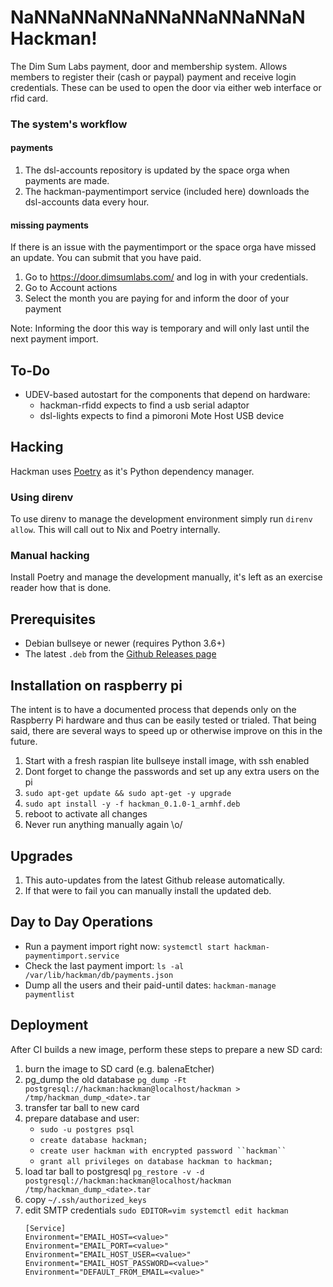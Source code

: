 # NaNNaNNaNNaNNaNNaNNaNNaN Hackman!
The Dim Sum Labs payment, door and membership system.
Allows members to register their (cash or paypal) payment and receive login credentials.
These can be used to open the door via either web interface or rfid card.

### The system's workflow

#### payments
1. The dsl-accounts repository is updated by the space orga when payments are made.
1. The hackman-paymentimport service (included here) downloads the dsl-accounts data every hour.

#### missing payments
If there is an issue with the paymentimport or the space orga have missed an update.
You can submit that you have paid.
1. Go to https://door.dimsumlabs.com/ and log in with your credentials.
1. Go to Account actions
1. Select the month you are paying for and inform the door of your payment

Note: Informing the door this way is temporary and will only last until the next payment import.

## To-Do
* UDEV-based autostart for the components that depend on hardware:
  * hackman-rfidd expects to find a usb serial adaptor
  * dsl-lights expects to find a pimoroni Mote Host USB device

## Hacking

Hackman uses [Poetry](https://python-poetry.org/docs/pyproject/) as it's Python dependency manager.

### Using direnv
To use direnv to manage the development environment simply run `direnv allow`.
This will call out to Nix and Poetry internally.

### Manual hacking
Install Poetry and manage the development manually, it's left as an exercise reader how that is done.

## Prerequisites
* Debian bullseye or newer (requires Python 3.6+)
* The latest `.deb` from the [Github Releases page](https://github.com/dimsumlabs/hackman/releases)

## Installation on raspberry pi
The intent is to have a documented process that depends only on the Raspberry
Pi hardware and thus can be easily tested or trialed.  That being said, there
are several ways to speed up or otherwise improve on this in the future.

1. Start with a fresh raspian lite bullseye install image, with ssh enabled
1. Dont forget to change the passwords and set up any extra users on the pi
1. `sudo apt-get update && sudo apt-get -y upgrade`
1. `sudo apt install -y -f hackman_0.1.0-1_armhf.deb`
1. reboot to activate all changes
3. Never run anything manually again \o/

## Upgrades
1. This auto-updates from the latest Github release automatically.
1. If that were to fail you can manually install the updated deb.

## Day to Day Operations

- Run a payment import right now: `systemctl start hackman-paymentimport.service`
- Check the last payment import: `ls -al /var/lib/hackman/db/payments.json`
- Dump all the users and their paid-until dates: `hackman-manage paymentlist`

## Deployment
After CI builds a new image, perform these steps to prepare a new SD card:
1. burn the image to SD card (e.g. balenaEtcher)
1. pg_dump the old database `pg_dump -Ft postgresql://hackman:hackman@localhost/hackman > /tmp/hackman_dump_<date>.tar`
1. transfer tar ball to new card
1. prepare database and user:
    - `sudo -u postgres psql`
    - `create database hackman;`
    - `create user hackman with encrypted password ``hackman`` `
    - `grant all privileges on database hackman to hackman;`
1. load tar ball to postgresql `pg_restore -v -d postgresql://hackman:hackman@localhost/hackman /tmp/hackman_dump_<date>.tar`
1. copy `~/.ssh/authorized_keys`
1. edit SMTP credentials `sudo EDITOR=vim systemctl edit hackman`
    ```
    [Service]
    Environment="EMAIL_HOST=<value>"
    Environment="EMAIL_PORT=<value>"
    Environment="EMAIL_HOST_USER=<value>"
    Environment="EMAIL_HOST_PASSWORD=<value>"
    Environment="DEFAULT_FROM_EMAIL=<value>"
    ```
